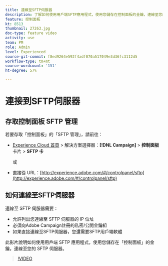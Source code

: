 ```yaml
---
title: 連線至SFTP伺服器
description: 了解如何使用用戶端SFTP應用程式，使用您儲存在控制面板的金鑰，連線至您的SFTP伺服器。
feature: 控制面板
kt: 8513
thumbnail: 27263.jpg
doc-type: feature video
activity: use
team: PM
role: Admin
level: Experienced
source-git-commit: f8ed9264e592f4adf070a517049e3d36fc3112d5
workflow-type: tm+mt
source-wordcount: '151'
ht-degree: 57%

---
```


# 連接到SFTP伺服器

## 存取控制面板 SFTP 管理

若要存取「控制面板」的「SFTP 管理」，請前往：

* [Experience Cloud 首頁](https://experience.adobe.com/#/home) > 解決方案選擇器：**[!DNL Campaign]** > **控制面板** 卡片 > **SFTP 卡**

   或
* 直接從 URL：[http://experience.adobe.com/#/controlpanel/sftp](http://experience.adobe.com/#/controlpanel/sftp)

## 如何連線至SFTP伺服器

連線至 SFTP 伺服器需要：

* 允許列出您連線至 SFTP 伺服器的 IP 位址
* 必須向Adobe Campaign註冊的私密/公開金鑰組
* 如果直接連線至SFTP伺服器，您還需要SFTP用戶端軟體

此影片說明如何使用用戶端 SFTP 應用程式，使用您儲存在「控制面板」的金鑰，連線至您的 SFTP 伺服器。

>[!VIDEO](https://video.tv.adobe.com/v/27263?quality=12)

